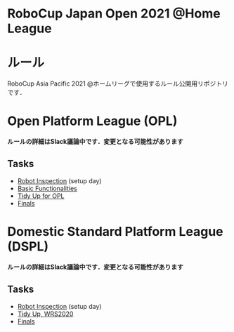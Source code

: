 # RoboCup Japan Open 2021 @Home League

# ルール

RoboCup Asia Pacific 2021 @ホームリーグで使用するルール公開用リポジトリです．  

# Open Platform League (OPL)
**ルールの詳細はSlack議論中です．変更となる可能性があります**

## Tasks
- [Robot Inspection](./rules/robotinspection_ja.md) (setup day)
- [Basic Functionalities](./rules/basicfunctionalities_ja.md)
- [Tidy Up for OPL](./rules/tidyup_opl_ja.md)
- [Finals](./rules/finals_ja.md)

# Domestic Standard Platform League (DSPL)
**ルールの詳細はSlack議論中です．変更となる可能性があります**

## Tasks
- [Robot Inspection](./rules/robotinspection_ja.md) (setup day)
- [Tidy Up, WRS2020](rules/tidyup_ja.md) 
- [Finals](https://github.com/RoboCupAtHomeJP/AtHome2021)
